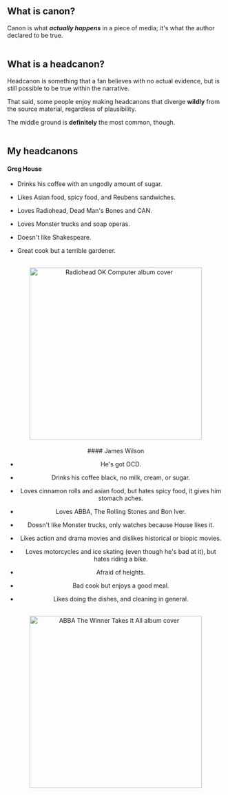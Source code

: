 ## What is canon?

Canon is what _**actually happens**_ in a piece of media; it's what the author declared to be true.
<br>
<br>
## What is a headcanon?

Headcanon is something that a fan believes with no actual evidence, but is still possible to be true within the narrative.

That said, some people enjoy making headcanons that diverge **wildly** from the source material, regardless of plausibility.

The middle ground is **definitely** the most common, though.
<br>
<br>
## My headcanons

#### Greg House

* Drinks his coffee with an ungodly amount of sugar.

* Likes Asian food, spicy food, and Reubens sandwiches.

* Loves Radiohead, Dead Man's Bones and CAN.

* Loves Monster trucks and soap operas.

* Doesn't like Shakespeare.

* Great cook but a terrible gardener.
<br>
<center> <img width="400" height="400" alt="Radiohead OK Computer album cover" src="https://i.scdn.co/image/ab67616d0000b273c8b444df094279e70d0ed856" 
  /> <center/>
<br>
#### James Wilson

* He's got OCD.

* Drinks his coffee black, no milk, cream, or sugar.

* Loves cinnamon rolls and asian food, but hates spicy food, it gives him stomach aches.

* Loves ABBA, The Rolling Stones and Bon Iver.

* Doesn't like Monster trucks, only watches because House likes it.

* Likes action and drama movies and dislikes historical or biopic movies.

* Loves motorcycles and ice skating (even though he's bad at it), but hates riding a bike.

* Afraid of heights. 

* Bad cook but enjoys a good meal.

* Likes doing the dishes, and cleaning in general.
<br>
<center> <img width="400" height="400" alt="ABBA The Winner Takes It All album cover" src="https://upload.wikimedia.org/wikipedia/en/a/af/ABBA_-_The_Winner_Takes_It_All-Elaine.png" 
  /> <center/>
<br>
